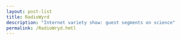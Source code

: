 ```yaml
---
layout: post-list
title: RadioWyrd
description: "Internet variety show: guest segments on science"
permalink: /RadioWryd.hmtl
---
```

